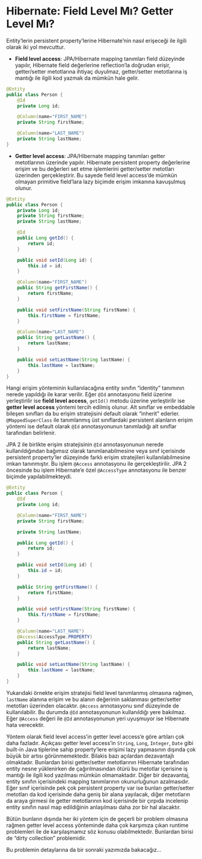 # Hibernate: Field Level Mı? Getter Level Mı?

Entity’lerin persistent property’lerine Hibernate’nin nasıl erişeceği ile ilgili olarak iki yol mevcuttur.

* **Field level access**: JPA/Hibernate mapping tanımları field düzeyinde yapılır, Hibernate field değerlerine reflection’la doğrudan erişir, getter/setter metotlarına ihtiyaç duyulmaz, getter/setter metotlarına iş mantığı ile ilgili kod yazmak da mümkün hale gelir.

```java
@Entity
public class Person {
	@Id
	private Long id;

	@Column(name="FIRST_NAME")
	private String firstName;

	@Column(name="LAST_NAME")
	private String lastName;
}
```

* **Getter level access**: JPA/Hibernate mapping tanımları getter metotlarının üzerinde yapılır. Hibernate persistent property değerlerine erişim ve bu değerleri set etme işlemlerini getter/setter metotları üzerinden gerçekleştirir. Bu sayede field level access’de mümkün olmayan primitive field’lara lazy biçimde erişim imkanına kavuşulmuş olunur.

```java
@Entity
public class Person {
	private Long id;
	private String firstName;
	private String lastName;

	@Id
	public Long getId() {
		return id;
	}

	public void setId(Long id) {
		this.id = id;
	}

	@Column(name="FIRST_NAME")
	public String getFirstName() {
		return firstName;
	}

	public void setFirstName(String firstName) {
		this.firstName = firstName;
	}

	@Column(name="LAST_NAME")
	public String getLastName() {
		return lastName;
	}

	public void setLastName(String lastName) {
		this.lastName = lastName;
	}
}
```

Hangi erişim yönteminin kullanılacağına entity sınıfın “identity” tanımının nerede yapıldığı ile karar verilir. Eğer 
`@Id` annotasyonu field üzerine yerleştirilir ise **field level access**, `getId()` metodu üzerine yerleştirilir ise 
**getter level access** yöntemi tercih edilmiş olunur. Alt sınıflar ve embeddable bileşen sınıfları da bu erişim 
stratejisini default olarak “inherit” ederler. `@MappedSuperClass` ile tanımlanmış üst sınıflardaki persistent alanların 
erişim yöntemi ise default olarak `@Id` annotasyonunun tanımladığı alt sınıflar tarafından belirlenir.

JPA 2 ile birlikte erişim stratejisinin `@Id` annotasyonunun nerede kullanıldığından bağımsız olarak tanımlanabilmesine 
veya sınıf içerisinde persistent property’ler düzeyinde farklı erişim stratejileri kullanılabilmesine imkan tanınmıştır. 
Bu işlem `@Access` annotasyonu ile gerçekleştirilir. JPA 2 öncesinde bu işlem Hibernate’e özel `@AccessType` annotasyonu 
ile benzer biçimde yapılabilmekteydi.

```java
@Entity
public class Person {
	@Id
	private Long id;

	@Column(name="FIRST_NAME")
	private String firstName;

	private String lastName;

	public Long getId() {
		return id;
	}

	public void setId(Long id) {
		this.id = id;
	}

	public String getFirstName() {
		return firstName;
	}

	public void setFirstName(String firstName) {
		this.firstName = firstName;
	}

	@Column(name="LAST_NAME")
	@Access(AccessType.PROPERTY)
	public String getLastName() {
		return lastName;
	}

	public void setLastName(String lastName) {
		this.lastName = lastName;
	}
}
```

Yukarıdaki örnekte erişim stratejisi field level tanımlanmış olmasına rağmen, `lastName` alanına erişim ve bu alanın 
değerinin saklanması getter/setter metotları üzerinden olacaktır. `@Access` annotasyonu sınıf düzeyinde de kullanılabilir. 
Bu durumda `@Id` annotasyonunun kullanıldığı yere bakılmaz. Eğer `@Access` değeri ile `@Id` annotasyonunun yeri uyuşmuyor 
ise Hibernate hata verecektir.

Yöntem olarak field level access’in getter level access’e göre artıları çok daha fazladır. Açıkçası getter level access’in 
`String`, `Long`, `Integer`, `Date` gibi built-in Java tiplerine sahip property’lere erişimi lazy yapmasının dışında çok 
büyük bir artısı görünmemektedir. Bilakis bazı açılardan dezavantajlı olmaktadır. Bunlardan birisi getter/setter 
metotlarının Hibernate tarafından entity nesne yüklenirken de çağırılmasından ötürü bu metotlar içerisine iş mantığı ile 
ilgili kod yazılması mümkün olmamaktadır. Diğer bir dezavantaj, entity sınıfın içerisindeki mapping tanımlarının 
okunurluğunun azalmasıdır. Eğer sınıf içerisinde pek çok persistent property var ise bunları getter/setter metotları da 
kod içerisinde daha geniş bir alana yayılacak, diğer metotların da araya girmesi ile getter metotlarının kod içerisinde 
bir çırpıda incelenip entity sınıfın nasıl map edildiğinin anlaşılması daha zor bir hal alacaktır.

Bütün bunların dışında her iki yöntem için de geçerli bir problem olmasına rağmen getter level access yönteminde daha çok 
karşımıza çıkan runtime problemleri ile de karşılaşmamız söz konusu olabilmektedir. Bunlardan birisi de “dirty collection” 
problemidir.

Bu problemin detaylarına da bir sonraki yazımızda bakacağız…
